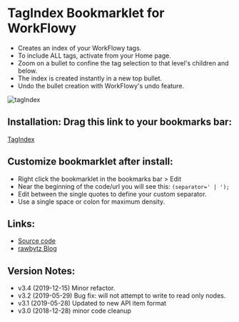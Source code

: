 # TagIndex Bookmarklet for WorkFlowy
- Creates an index of your WorkFlowy tags.
- To include ALL tags, activate from your Home page.
- Zoom on a bullet to confine the tag selection to that level's children and below.
- The index is created instantly in a new top bullet.
- Undo the bullet creation with WorkFlowy's undo feature.

![tagIndex](https://i.imgur.com/iKmdveY.png)

## Installation: Drag this link to your bookmarks bar:

<!-- [] Edit separator -->
<a href="javascript:(function tagIndex_3_4(separator=' | '){function toastMsg(str,sec,err){WF.showMessage(str,err);setTimeout(WF.hideMessage,(sec||2)*1e3)}function getDescendantTags(item){const tagCounts=item.isMainDocumentRoot()?getRootDescendantTagCounts():item.getTagManager().descendantTagCounts;const tagList=tagCounts?tagCounts.getTagList():[];return tagList.map(Tag=&gt;Tag.tag)}function newTopBullet(str){WF.editGroup(()=&gt;{WF.createItem(WF.currentItem(),0);WF.setItemName(WF.focusedItem(),htmlEscapeTextForContent(str))})}const canCreateChild=item=&gt;!item.isReadOnly()||item.isMainDocumentRoot()||item.isAddedSubtreePlaceholder()&amp;&amp;!item.data.added_subtree.isReadOnly();const sep=separator||&quot; &quot;;const current=WF.currentItem();const tagNames=getDescendantTags(current);if(tagNames.length===0)return void toastMsg(&quot;No tags found.&quot;,2,true);if(!canCreateChild(current))return void toastMsg(&quot;Read-Only. Cannot create bullet&quot;,5,true);tagNames.sort((a,b)=&gt;a.localeCompare(b));newTopBullet(tagNames.join(sep))})();">TagIndex</a>

## Customize bookmarklet after install:
- Right click the bookmarklet in the bookmarks bar > Edit
- Near the beginning of the code/url you will see this:  `(separator=' | ');`
- Edit between the single quotes to define your custom separator.
- Use a single space or colon for maximum density.

## Links:
- [Source code](https://github.com/rawbytz/tag-index/blob/master/tagIndex.js)
- [rawbytz Blog](https://rawbytz.wordpress.com)

## Version Notes:
- v3.4 (2019-12-15) Minor refactor.
- v3.2 (2019-05-29) Bug fix: will not attempt to write to read only nodes.
- v3.1 (2019-05-28) Updated to new API item format
- v3.0 (2018-12-28) minor code cleanup

<!-- 
LINKS REFERENCING THIS
@BLOGGER https://www.blogger.com/blogger.g?blogID=6597785605721546133#editor/target=page;pageID=3808109402056486380

@SOFTWARE https://rawbytz.wordpress.com/software/

@BLOG https://rawbytz.wordpress.com/?s=tag+index

@WFBLOG https://blog.workflowy.com/2016/09/08/tagindex-bookmarklet/
 -->
